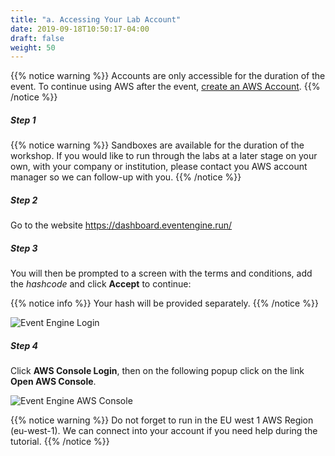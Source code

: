 ```yaml
---
title: "a. Accessing Your Lab Account"
date: 2019-09-18T10:50:17-04:00
draft: false
weight: 50
---
```


{{% notice warning %}}
Accounts are only accessible for the duration of the event. To continue using AWS after the event, [create an AWS Account](<https://aws.amazon.com/premiumsupport/knowledge-center/create-and-activate-aws-account/>).
{{% /notice %}}


##### Step 1

{{% notice warning %}}
Sandboxes are available for the duration of the workshop. If you would like to run through the labs at a later stage on your own, with your company or institution, please contact you AWS account manager so we can follow-up with you.
{{% /notice %}}

##### Step 2

Go to the website https://dashboard.eventengine.run/

##### Step 3

You will then be prompted to a screen with the terms and conditions, add the *hashcode* and click **Accept** to continue:

{{% notice info %}}
Your hash will be provided separately.
{{% /notice %}}

![Event Engine Login](</images/sc22/event-engine-login.png>)

##### Step 4

Click **AWS Console Login**, then on the following popup click on the link **Open AWS Console**.

![Event Engine AWS Console](</images/sc22/event-engine-aws-console.png>)

{{% notice warning %}}
Do not forget to run in the EU west 1 AWS Region (eu-west-1). We can connect into your account if you need help during the tutorial.
{{% /notice %}}
